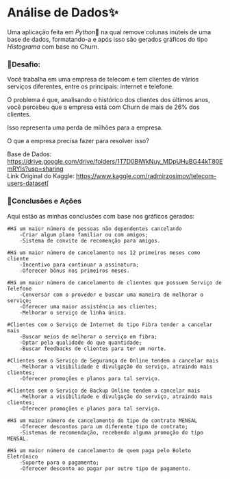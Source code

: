 # Análise de Dados:sparkles:

Uma aplicação feita em *Python*:snake: na qual remove colunas inúteis de uma base de dados, formatando-a e após isso são gerados gráficos do tipo *Histograma* com base no Churn.


### :memo:Desafio:

Você trabalha em uma empresa de telecom e tem clientes de vários serviços diferentes, entre os principais: internet e telefone.

O problema é que, analisando o histórico dos clientes dos últimos anos, você percebeu que a empresa está com Churn de mais de 26% dos clientes.

Isso representa uma perda de milhões para a empresa.

O que a empresa precisa fazer para resolver isso?

Base de Dados: https://drive.google.com/drive/folders/1T7D0BlWkNuy_MDpUHuBG44kT80EmRYIs?usp=sharing <br>
Link Original do Kaggle: https://www.kaggle.com/radmirzosimov/telecom-users-dataset[


### 	:open_file_folder:Conclusões e Ações
Aqui estão as minhas conclusões com base nos gráficos gerados:

    #Há um maior número de pessoas não dependentes cancelando
        -Criar algum plano familiar ou com amigos;
        -Sistema de convite de recomenção para amigos.
    
    #Há um maior número de cancelamento nos 12 primeiros meses como cliente
        -Incentivo para continuar a assinatura;
        -Oferecer bônus nos primeiros meses.
    
    #Há um maior número de cancelamento de clientes que possuem Serviço de Telefone
        -Conversar com o provedor e buscar uma maneira de melhorar o serviço;
        -Oferecer uma maior assistência aos clientes;
        -Melhorar o serviço de linha única.

    #Clientes com o Serviço de Internet do tipo Fibra tender a cancelar mais
        -Buscar meios de melhorar o serviço em fibra;
        -Optar pela qualidade do que quantidade;
        -Buscar feedbacks de clientes para ter um norte.

    #Clientes sem o Serviço de Segurança de Online tendem a cancelar mais
        -Melhorar a visibilidade e divulgação do serviço, atraindo mais clientes;
        -Oferecer promoções e planos para tal serviço.

    #Clientes sem o Serviço de Backup Online tendem a cancelar mais
        -Melhorar a visibilidade e divulgação do serviço, atraindo mais clientes;
        -Oferecer promoções e planos para tal serviço.

    #Há um maior número de cancelamento do tipo de contrato MENSAL
        -Oferecer descontos para um diferente tipo de contrato;
        -Sistemas de recomendação, recebendo alguma promoção do tipo MENSAL.

    #Há um maior número de cancelamento de quem paga pelo Boleto Eletrônico
        -Suporte para o pagamento;
        -Oferecer desconto ao pagar por outro tipo de pagamento.
